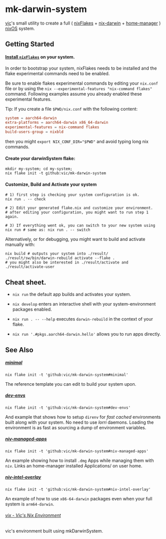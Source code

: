 # mk-darwin-system
[vic](http://twitter.com/oeiuwq)'s small utility to create a full ( [nixFlakes](https://nixos.wiki/wiki/Flakes) + [nix-darwin](https://daiderd.com/nix-darwin/) + [home-manager](https://github.com/nix-community/home-manager) )  [nixOS](https://nixos.org/) system.

## Getting Started

#### [Install `nixFlakes`](https://nixos.wiki/wiki/Flakes#Non-NixOS) on your system.

  In order to bootstrap your system, nixFlakes needs to be installed
  and the flake experimental commands need to be enabled.

  Be sure to enable flakes experimental commands by editing your `nix.conf` file or by
  using the `nix --experimental-features "nix-command flakes"` command.
  Following examples assume you already enabled these experimental features.


  Tip: If you create a file `$PWD/nix.conf` with the following content:

```conf
system = aarch64-darwin
extra-platforms = aarch64-darwin x86_64-darwin 
experimental-features = nix-command flakes
build-users-group = nixbld
```

  then you might `export NIX_CONF_DIR="$PWD"` and avoid typing long nix commands.

#### Create your darwinSystem flake:

```shell
mkdir my-system; cd my-system;
nix flake init -t github:vic/mk-darwin-system
```

#### Customize, Build and Activate your system

```shell
# 1) first step is checking your system configuration is ok.
nix run . -- check

# 2) Edit your generated flake.nix and customize your environment.
# after editing your configuration, you might want to run step 1 again.

# 3) If everything went ok, you can switch to your new system using
nix run # same as: nix run . -- switch
```

Alternatively, or for debugging, you might want to build and activate manually with:

```shell
nix build # outputs your system into ./result/
./result/sw/bin/darwin-rebuild activate --flake .
# you might also be interested in ./result/activate and ./result/activate-user
```

## Cheat sheet.

- `nix run`
  the default app builds and activates your system.

- `nix develop`
  enters an interactive shell with your system-environment packages enabled.

- `nix run . -- --help`
  executes `darwin-rebuild` in the context of your flake.

- `nix run '.#pkgs.aarch64-darwin.hello'`
  allows you to run apps directly.


## See Also
##### [minimal](templates/minimal)

`nix flake init -t 'github:vic/mk-darwin-system#minimal'`

The reference template you can edit to build your system upon.

##### [dev-envs](templates/dev-envs)

`nix flake init -t 'github:vic/mk-darwin-system#dev-envs'`

And example that shows how to setup `direnv` for *fast* *cached*
environments built along with your system. 
No need to use _lorri_ daemons. 
Loading the environment is as fast as sourcing a dump of environment variables.

##### [niv-managed-apps](templates/niv-managed-apps)

`nix flake init -t 'github:vic/mk-darwin-system#niv-managed-apps'`

An example showing how to install `.dmg` Apps while managing them with `niv`.
Links an home-manager installed Applications/ on user home.

##### [niv-intel-overlay](templates/niv-intel-overlay)

`nix flake init -t 'github:vic/mk-darwin-system#niv-intel-overlay'`

An example of how to use `x86-64-darwin` packages even when your full
system is `arm64-darwin`.

###### [vix - Vic's Nix Environment](http://github.com/vic/vix)

vic's environment built using mkDarwinSystem.
